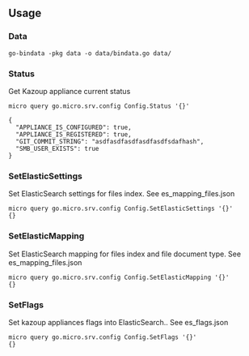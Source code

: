 ## Usage


### Data

```
go-bindata -pkg data -o data/bindata.go data/

```

### Status
Get Kazoup appliance current status
```
micro query go.micro.srv.config Config.Status '{}'

{
  "APPLIANCE_IS_CONFIGURED": true,
  "APPLIANCE_IS_REGISTERED": true,
  "GIT_COMMIT_STRING": "asdfasdfasdfasdfasdfsdafhash",
  "SMB_USER_EXISTS": true
}
```


### SetElasticSettings
Set ElasticSearch settings for files index. See es_mapping_files.json
```
micro query go.micro.srv.config Config.SetElasticSettings '{}'
{}
```

### SetElasticMapping
Set ElasticSearch mapping for files index and file document type. See es_mapping_files.json
```
micro query go.micro.srv.config Config.SetElasticMapping '{}'
{}
```

### SetFlags
Set kazoup appliances flags into ElasticSearch.. See es_flags.json
```
micro query go.micro.srv.config Config.SetFlags '{}'
{}
```
